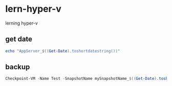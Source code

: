# lern-hyper-v
lerning hyper-v

## get date

```powershell
echo "AppServer_$((Get-Date).toshortdatestring())"
```

## backup 

```powershell
Checkpoint-VM -Name Test -SnapshotName mySnapshotName_$((Get-Date).toshortdatestring())
```

